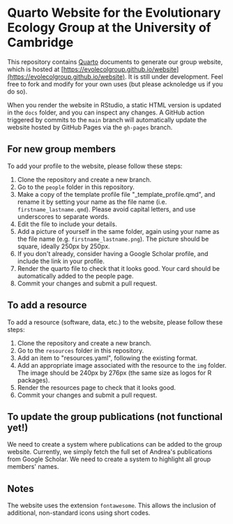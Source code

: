# Quarto Website for the Evolutionary Ecology Group at the University of Cambridge

This repository contains [Quarto](https://quarto.org) documents to generate our group website, which
is hosted at [https://evolecolgroup.github.io/website](https://evolecolgroup.github.io/website). It is still
under development. Feel free to fork and modify for your own uses (but please acknoledge us if you do so).

When you render the website in RStudio, a static HTML version is updated in the `docs` folder, and you can
inspect any changes. A GitHub action triggered by commits to the `main` branch will automatically update the
website hosted by GitHub Pages via the `gh-pages` branch.

## For new group members
To add your profile to the website, please follow these steps:
1) Clone the repository and create a new branch.
2) Go to the `people` folder in this repository.
3) Make a copy of the template profile file "_template_profile.qmd", and 
rename it by setting your name as the file name (i.e. `firstname_lastname.qmd`). Please avoid
capital letters, and use underscores to separate words.
4) Edit the file to include your details.
5) Add a picture of yourself in the same folder, again using your name as the file name (e.g. `firstname_lastname.png`). The picture should be square, ideally 250px by 250px.
6) If you don't already, consider having a Google Scholar profile, and include the link in your profile.
7) Render the quarto file to check that it looks good. Your card should be automatically added to the people page.
8) Commit your changes and submit a pull request.


## To add a resource
To add a resource (software, data, etc.) to the website, please follow these steps:
1) Clone the repository and create a new branch.
2) Go to the `resources` folder in this repository.
3) Add an item to "resources.yaml", following the existing format.
4) Add an appropriate image associated with the resource to the `img` folder. The image should be 240px by 276px (the same size as logos for R packages).
5) Render the resources page to check that it looks good.
6) Commit your changes and submit a pull request.


## To update the group publications (not functional yet!)
We need to create a system where publications can be added to the group website.
Currently, we simply fetch the full set of Andrea's publications from Google Scholar.
We need to create a system to highlight all group members' names.

## Notes
The website uses the extension `fontawesome`. This allows the inclusion of
additional, non-standard icons using short codes.
